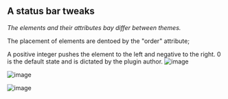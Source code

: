 ## A status bar tweaks
*The elements and their attributes bay differ between themes.*

The placement of elements are dentoed by the "order" attribute;

A positive integer pushes the element to the left and negative to the right. 0 is the default state and is dictated by the plugin author.
![image](https://user-images.githubusercontent.com/89298319/164197042-a85a5a81-b6af-4653-bd88-c1be14c3d6e3.png)

![image](https://user-images.githubusercontent.com/89298319/164196778-d2071949-0392-4752-b073-8dd43be8e216.png)

![image](https://user-images.githubusercontent.com/89298319/164196825-1a9eccd4-27b2-43dc-bfc1-ebf1298bc9e9.png)
